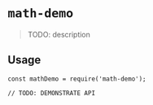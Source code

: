 # `math-demo`

> TODO: description

## Usage

```
const mathDemo = require('math-demo');

// TODO: DEMONSTRATE API
```
